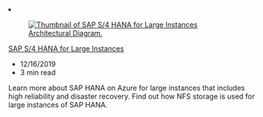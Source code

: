 <!-- This file is automatically generated by build/architectures/build_index.py. Any updates will be lost. -->

<!-- markdownlint-disable MD033 -->

<li class="grid-item item-column" data-categories="Web Storage Compute ">
<article class="card">
    <div class="card-header has-margin-bottom-none" aria-hidden="true">
        <figure class="image diagram has-height-175 has-overflow-hidden level">
            <a href="/azure/architecture/solution-ideas/articles/sap-s4-hana-on-hli-with-ha-and-dr"><img src="/azure/architecture/browse/thumbs/sap-s4-hana-on-hli-with-ha-and-dr.png" class="diagram" alt="Thumbnail of SAP S/4 HANA for Large Instances Architectural Diagram." data-linktype="relative-path"></a>
        </figure>
    </div>
    <div class="card-content">
        <a class="card-content-title has-margin-top-none" href="/azure/architecture/solution-ideas/articles/sap-s4-hana-on-hli-with-ha-and-dr">
            <p>SAP S/4 HANA for Large Instances</p>
        </a>
        <ul class="card-content-metadata">
            <li>12/16/2019</li>
            <li>3 min read</li>
        </ul>
        <p class="card-content-description">Learn more about SAP HANA on Azure for large instances that includes high reliability and disaster recovery. Find out how NFS storage is used for large instances of SAP HANA.</p>
        <div class="bottom-to-top-fade is-hidden-mobile"></div>
    </div>
</article>
</li>
